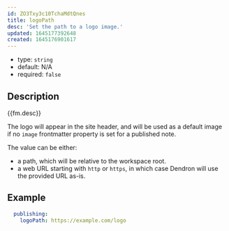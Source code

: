 ```yaml
---
id: ZO3Txy3c10TchaMdtQnes
title: logoPath
desc: 'Set the path to a logo image.'
updated: 1645177392648
created: 1645176901617
---
```


- type: `string`
- default: N/A 
- required: `false`

## Description
{{fm.desc}}

The logo will appear in the site header, and will be used as a default image if no `image` frontmatter property is set for a published note.

The value can be either:

- a path, which will be relative to the workspace root.
- a web URL starting with `http` or `https`, in which case Dendron will use the provided URL as-is. 

## Example

```yml
  publishing:
    logoPath: https://example.com/logo
```
